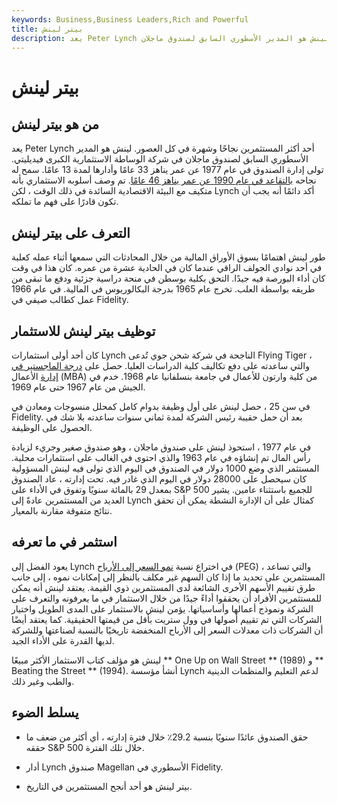 ```yaml
---
keywords: Business,Business Leaders,Rich and Powerful
title: بيتر لينش
description: يعد Peter Lynch أحد أكثر المستثمرين نجاحًا وشهرة في كل العصور. لينش هو المدير الأسطوري السابق لصندوق ماجلان.
---
```


# بيتر لينش
## من هو بيتر لينش

يعد Peter Lynch أحد أكثر المستثمرين نجاحًا وشهرة في كل العصور. لينش هو المدير الأسطوري السابق لصندوق ماجلان في شركة الوساطة الاستثمارية الكبرى فيديليتي. تولى إدارة الصندوق في عام 1977 عن عمر يناهز 33 عامًا وأدارها لمدة 13 عامًا. سمح له نجاحه [بالتقاعد في عام 1990 عن عمر يناهز 46 عامًا](/peterlynch). تم وصف أسلوبه الاستثماري بأنه متكيف مع البيئة الاقتصادية السائدة في ذلك الوقت ، لكن Lynch أكد دائمًا أنه يجب أن تكون قادرًا على فهم ما تملكه.

## التعرف على بيتر لينش

طور لينش اهتمامًا بسوق الأوراق المالية من خلال المحادثات التي سمعها أثناء عمله كعلبة في أحد نوادي الجولف الراقي عندما كان في الحادية عشرة من عمره. كان هذا في وقت كان أداء البورصة فيه جيدًا. التحق بكلية بوسطن في منحة دراسية جزئية ودفع ما تبقى من طريقه بواسطة العلب. تخرج عام 1965 بدرجة البكالوريوس في المالية. في عام 1966 عمل كطالب صيفي في Fidelity.

## توظيف بيتر لينش للاستثمار

كان أحد أولى استثمارات Lynch الناجحة في شركة شحن جوي تُدعى Flying Tiger ، والتي ساعدته على دفع تكاليف كلية الدراسات العليا. حصل على [درجة الماجستير في إدارة](/mba) الأعمال (MBA) من كلية وارتون للأعمال في جامعة بنسلفانيا عام 1968. خدم في الجيش من عام 1967 حتى عام 1969.

في سن 25 ، حصل لينش على أول وظيفة بدوام كامل كمحلل منسوجات ومعادن في Fidelity. بعد أن حمل حقيبة رئيس الشركة لمدة ثماني سنوات ساعدته بلا شك في الحصول على الوظيفة.

في عام 1977 ، استحوذ لينش على صندوق ماجلان ، وهو صندوق صغير وجريء لزيادة رأس المال تم إنشاؤه في عام 1963 والذي احتوى في الغالب على استثمارات محلية. المستثمر الذي وضع 1000 دولار في الصندوق في اليوم الذي تولى فيه لينش المسؤولية كان سيحصل على 28000 دولار في اليوم الذي غادر فيه. تحت إدارته ، عاد الصندوق بمعدل 29 بالمائة سنويًا وتفوق في الأداء على S&P 500 للجميع باستثناء عامين. يشير العديد من المستثمرين عادةً إلى Lynch كمثال على أن الإدارة النشطة يمكن أن تحقق نتائج متفوقة مقارنة بالمعيار.

## استثمر في ما تعرفه

يعود الفضل إلى Lynch في اختراع نسبة [نمو السعر إلى الأرباح](/pegratio) (PEG) ، والتي تساعد المستثمرين على تحديد ما إذا كان السهم غير مكلف بالنظر إلى إمكانات نموه ، إلى جانب طرق تقييم الأسهم الأخرى الشائعة لدى المستثمرين ذوي القيمة. يعتقد لينش أنه يمكن للمستثمرين الأفراد أن يحققوا أداءً جيدًا من خلال الاستثمار في ما يعرفونه والتعرف على الشركة ونموذج أعمالها وأساسياتها. يؤمن لينش بالاستثمار على المدى الطويل واختيار الشركات التي تم تقييم أصولها في وول ستريت بأقل من قيمتها الحقيقية. كما يعتقد أيضًا أن الشركات ذات معدلات السعر إلى الأرباح المنخفضة تاريخيًا بالنسبة لصناعتها وللشركة لديها القدرة على الأداء الجيد.

لينش هو مؤلف كتاب الاستثمار الأكثر مبيعًا ** One Up on Wall Street ** (1989) و ** Beating the Street ** (1994). أنشأ مؤسسة Lynch لدعم التعليم والمنظمات الدينية والطب وغير ذلك.

## يسلط الضوء

- حقق الصندوق عائدًا سنويًا بنسبة 29.2٪ خلال فترة إدارته ، أي أكثر من ضعف ما حققه S&P 500 خلال تلك الفترة.

- أدار Lynch صندوق Magellan الأسطوري في Fidelity.

- بيتر لينش هو أحد أنجح المستثمرين في التاريخ.

